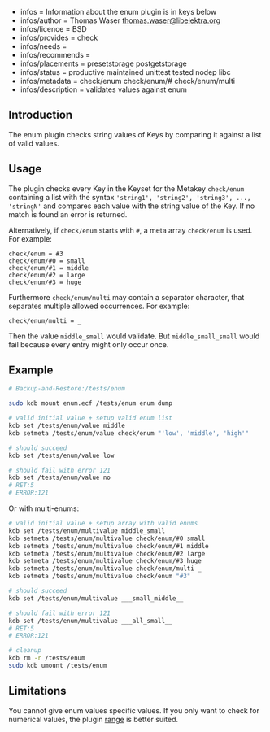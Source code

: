 - infos = Information about the enum plugin is in keys below
- infos/author = Thomas Waser <thomas.waser@libelektra.org>
- infos/licence = BSD
- infos/provides = check
- infos/needs =
- infos/recommends =
- infos/placements = presetstorage postgetstorage
- infos/status = productive maintained unittest tested nodep libc
- infos/metadata = check/enum check/enum/# check/enum/multi
- infos/description = validates values against enum

## Introduction

The enum plugin checks string values of Keys by comparing it against a list of valid values.

## Usage

The plugin checks every Key in the Keyset for the Metakey `check/enum` containing a list
with the syntax `'string1', 'string2', 'string3', ..., 'stringN'` and compares each
value with the string value of the Key. If no match is found an error is returned.

Alternatively, if `check/enum` starts with `#`, a meta array `check/enum` is used.
For example:

```
check/enum = #3
check/enum/#0 = small
check/enum/#1 = middle
check/enum/#2 = large
check/enum/#3 = huge
```

Furthermore `check/enum/multi` may contain a separator character, that separates
multiple allowed occurrences.
For example:

```
check/enum/multi = _
```

Then the value `middle_small` would validate.
But `middle_small_small` would fail because every entry might only occur once.

## Example

```sh
# Backup-and-Restore:/tests/enum

sudo kdb mount enum.ecf /tests/enum enum dump

# valid initial value + setup valid enum list
kdb set /tests/enum/value middle
kdb setmeta /tests/enum/value check/enum "'low', 'middle', 'high'"

# should succeed
kdb set /tests/enum/value low

# should fail with error 121
kdb set /tests/enum/value no
# RET:5
# ERROR:121
```

Or with multi-enums:

```sh
# valid initial value + setup array with valid enums
kdb set /tests/enum/multivalue middle_small
kdb setmeta /tests/enum/multivalue check/enum/#0 small
kdb setmeta /tests/enum/multivalue check/enum/#1 middle
kdb setmeta /tests/enum/multivalue check/enum/#2 large
kdb setmeta /tests/enum/multivalue check/enum/#3 huge
kdb setmeta /tests/enum/multivalue check/enum/multi _
kdb setmeta /tests/enum/multivalue check/enum "#3"

# should succeed
kdb set /tests/enum/multivalue ___small_middle__

# should fail with error 121
kdb set /tests/enum/multivalue ___all_small__
# RET:5
# ERROR:121

# cleanup
kdb rm -r /tests/enum
sudo kdb umount /tests/enum
```

## Limitations

You cannot give enum values specific values.
If you only want to check for numerical values,
the plugin [range](../range) is better suited.
